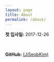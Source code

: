 ```yaml
---
layout: page
title: About
permalink: /about/
---
```


**첫 입사일:** 2017-12-26

<br>

**GitHub:** [(JiSeobKim)](https://github.com/JiSeobKim)



